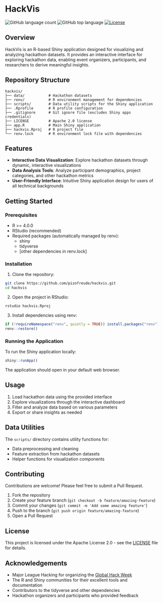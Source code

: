 # HackVis

![GitHub language count](https://img.shields.io/github/languages/count/pizofreude/hackvis)
![GitHub top language](https://img.shields.io/github/languages/top/pizofreude/hackvis)
[![License](https://img.shields.io/badge/License-Apache_2.0-blue.svg)](https://opensource.org/licenses/Apache-2.0)

## Overview

HackVis is an R-based Shiny application designed for visualizing and analyzing hackathon datasets. It provides an interactive interface for exploring hackathon data, enabling event organizers, participants, and researchers to derive meaningful insights.

## Repository Structure

```
hackvis/
├── data/           # Hackathon datasets
├── renv/           # R environment management for dependencies
├── scripts/        # Data utility scripts for the Shiny application
├── .Rprofile       # R profile configuration
├── .gitignore      # Git ignore file (excludes Shiny apps credentials)
├── LICENSE         # Apache 2.0 license
├── app.R           # Main Shiny application
├── hackvis.Rproj   # R project file
└── renv.lock       # R environment lock file with dependencies
```

## Features

- **Interactive Data Visualization**: Explore hackathon datasets through dynamic, interactive visualizations
- **Data Analysis Tools**: Analyze participant demographics, project categories, and other hackathon metrics
- **User-Friendly Interface**: Intuitive Shiny application design for users of all technical backgrounds

## Getting Started

### Prerequisites

- R >= 4.0.0
- RStudio (recommended)
- Required packages (automatically managed by renv):
  - shiny
  - tidyverse
  - [other dependencies in renv.lock]

### Installation

1. Clone the repository:
```bash
git clone https://github.com/pizofreude/hackvis.git
cd hackvis
```

2. Open the project in RStudio:
```bash
rstudio hackvis.Rproj
```

3. Install dependencies using renv:
```r
if (!requireNamespace("renv", quietly = TRUE)) install.packages("renv")
renv::restore()
```

### Running the Application

To run the Shiny application locally:

```r
shiny::runApp()
```

The application should open in your default web browser.

## Usage

1. Load hackathon data using the provided interface
2. Explore visualizations through the interactive dashboard
3. Filter and analyze data based on various parameters
4. Export or share insights as needed

## Data Utilities

The `scripts/` directory contains utility functions for:
- Data preprocessing and cleaning
- Feature extraction from hackathon datasets
- Helper functions for visualization components

## Contributing

Contributions are welcome! Please feel free to submit a Pull Request.

1. Fork the repository
2. Create your feature branch (`git checkout -b feature/amazing-feature`)
3. Commit your changes (`git commit -m 'Add some amazing feature'`)
4. Push to the branch (`git push origin feature/amazing-feature`)
5. Open a Pull Request

## License

This project is licensed under the Apache License 2.0 - see the [LICENSE](LICENSE) file for details.

## Acknowledgements

- Major League Hacking for organizing the [Global Hack Week](https://ghw.mlh.io/)
- The R and Shiny communities for their excellent tools and documentation
- Contributors to the tidyverse and other dependencies
- Hackathon organizers and participants who provided feedback

